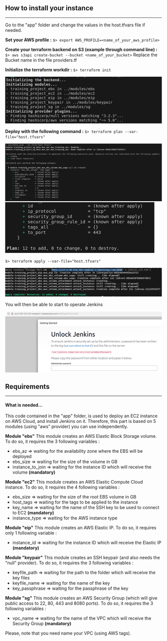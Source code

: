 ## How to install your instance

---

Go to the "app" folder and change the values in the host.tfvars file if needed.

**Set your AWS profile :**
`$> export AWS_PROFILE=<name_of_your_aws_profile>`

**Create your terraform backend on S3 (example through command line) :**
`$> aws s3api create-bucket --bucket <name_of_your_bucket>`
Replace the Bucket name in the file providers.tf

**Initialize the terraform workdir :**
`$> terraform init`

![](images/init.png)

**Deploy with the following command :**
`$> terraform plan --var-file="host.tfvars"`

![](images/plan.png)
![](images/planned.png)

`$> terraform apply --var-file="host.tfvars"`

![](images/apply.png)

You will then be able to start to operate Jenkins

![](images/jenkins.png)

## Requirements

---

#### What is needed...

This code contained in the "app" folder, is used to deploy an EC2 instance on AWS Cloud, and install Jenkins on it. Therefore, this part is based on 5 modules (using "aws" provider) you can use independently.

**Module "ebs"**
This module creates an AWS Elastic Block Storage volume.
To do so, it requires the 3 following variables :

* ebs_az              => waiting for the availability zone where the EBS will be deployed
* ebs_size            => waiting for the size of the volume in GB
* instance_to_join    => waiting for the instance ID which will receive the volume **(mandatory)**

**Module "ec2"**
This module creates an AWS Elastic Compute Cloud instance.
To do so, it requires the 4 following variables :

* ebs_size        => waiting for the size of the root EBS volume in GB
* host_tags       => waiting for the tags to be applied to the instance
* key_name        => waiting for the name of the SSH key to be used to connect to EC2 **(mandatory)**
* instance_type   => waiting for the AWS instance type

**Module "eip"**
This module creates an AWS Elastic IP.
To do so, it requires only 1 following variable :

* instance_id => waiting for the instance ID which will receive the Elastic IP **(mandatory)**

**Module "keypair"**
This module creates an SSH keypair (and also needs the "null" provider).
To do so, it requires the 3 following variables :

* keyfile_path    => waiting for the path to the folder which will receive the key files
* keyfile_name    => waiting for the name of the key
* key_passphrase  => waiting for the passphrase of the key

**Module "sg"**
This module creates an AWS Security Group (which will give public access to 22, 80, 443 and 8080 ports).
To do so, it requires the 3 following variables :

* vpc_name => waiting for the name of the VPC which will receive the Security Group **(mandatory)**

Please, note that you need name your VPC (using AWS tags).
